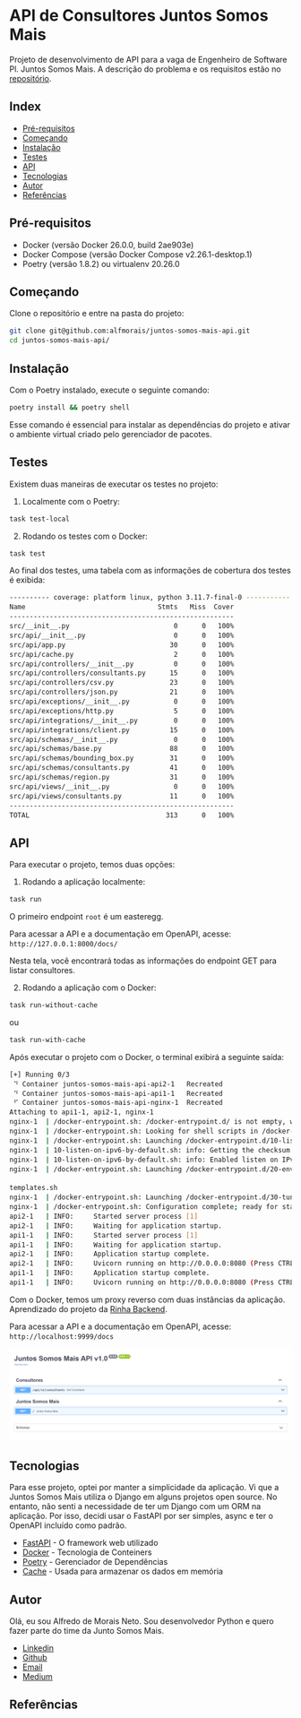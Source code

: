 # API de Consultores Juntos Somos Mais

Projeto de desenvolvimento de API para a vaga de Engenheiro de Software Pl. Juntos Somos Mais. A descrição do problema e os requisitos estão no [repositório](https://github.com/juntossomosmais/code-challenge).

## Index

- [Pré-requisitos](#Pré-requisitos)
- [Começando](#Começando)
- [Instalação](#Instalação)
- [Testes](#Testes)
- [API](#API)
- [Tecnologias](#Tecnologias)
- [Autor](#Autor)
- [Referências](#Referências)

## Pré-requisitos

- Docker (versão Docker 26.0.0, build 2ae903e)
- Docker Compose (versão Docker Compose v2.26.1-desktop.1)
- Poetry (versão 1.8.2) ou virtualenv 20.26.0

## Começando

Clone o repositório e entre na pasta do projeto:
```bash
git clone git@github.com:alfmorais/juntos-somos-mais-api.git
cd juntos-somos-mais-api/
```

## Instalação

Com o Poetry instalado, execute o seguinte comando:

```bash
poetry install && poetry shell
```

Esse comando é essencial para instalar as dependências do projeto e ativar o ambiente virtual criado pelo gerenciador de pacotes.

## Testes

Existem duas maneiras de executar os testes no projeto:

1) Localmente com o Poetry:

```bash
task test-local
```

2) Rodando os testes com o Docker:
```bash
task test
```

Ao final dos testes, uma tabela com as informações de cobertura dos testes é exibida:

```bash
---------- coverage: platform linux, python 3.11.7-final-0 -----------
Name                                 Stmts   Miss  Cover
--------------------------------------------------------
src/__init__.py                          0      0   100%
src/api/__init__.py                      0      0   100%
src/api/app.py                          30      0   100%
src/api/cache.py                         2      0   100%
src/api/controllers/__init__.py          0      0   100%
src/api/controllers/consultants.py      15      0   100%
src/api/controllers/csv.py              23      0   100%
src/api/controllers/json.py             21      0   100%
src/api/exceptions/__init__.py           0      0   100%
src/api/exceptions/http.py               5      0   100%
src/api/integrations/__init__.py         0      0   100%
src/api/integrations/client.py          15      0   100%
src/api/schemas/__init__.py              0      0   100%
src/api/schemas/base.py                 88      0   100%
src/api/schemas/bounding_box.py         31      0   100%
src/api/schemas/consultants.py          41      0   100%
src/api/schemas/region.py               31      0   100%
src/api/views/__init__.py                0      0   100%
src/api/views/consultants.py            11      0   100%
--------------------------------------------------------
TOTAL                                  313      0   100%
```

## API

Para executar o projeto, temos duas opções:

1) Rodando a aplicação localmente:

```bash
task run
```

O primeiro endpoint `root` é um easteregg.

Para acessar a API e a documentação em OpenAPI, acesse: `http://127.0.0.1:8000/docs/`

Nesta tela, você encontrará todas as informações do endpoint GET para listar consultores.

2) Rodando a aplicação com o Docker:

```bash
task run-without-cache
```

ou

```bash
task run-with-cache
```

Após executar o projeto com o Docker, o terminal exibirá a seguinte saída:

```bash
[+] Running 0/3
 ⠙ Container juntos-somos-mais-api-api2-1   Recreated                                                                                                                       0.1s
 ⠙ Container juntos-somos-mais-api-api1-1   Recreated                                                                                                                       0.1s
 ⠋ Container juntos-somos-mais-api-nginx-1  Recreated                                                                                                                       0.1s
Attaching to api1-1, api2-1, nginx-1
nginx-1  | /docker-entrypoint.sh: /docker-entrypoint.d/ is not empty, will attempt to perform configuration
nginx-1  | /docker-entrypoint.sh: Looking for shell scripts in /docker-entrypoint.d/
nginx-1  | /docker-entrypoint.sh: Launching /docker-entrypoint.d/10-listen-on-ipv6-by-default.sh
nginx-1  | 10-listen-on-ipv6-by-default.sh: info: Getting the checksum of /etc/nginx/conf.d/default.conf
nginx-1  | 10-listen-on-ipv6-by-default.sh: info: Enabled listen on IPv6 in /etc/nginx/conf.d/default.conf
nginx-1  | /docker-entrypoint.sh: Launching /docker-entrypoint.d/20-envsubst-on-

templates.sh
nginx-1  | /docker-entrypoint.sh: Launching /docker-entrypoint.d/30-tune-worker-processes.sh
nginx-1  | /docker-entrypoint.sh: Configuration complete; ready for start up
api2-1   | INFO:     Started server process [1]
api2-1   | INFO:     Waiting for application startup.
api1-1   | INFO:     Started server process [1]
api1-1   | INFO:     Waiting for application startup.
api2-1   | INFO:     Application startup complete.
api2-1   | INFO:     Uvicorn running on http://0.0.0.0:8080 (Press CTRL+C to quit)
api1-1   | INFO:     Application startup complete.
api1-1   | INFO:     Uvicorn running on http://0.0.0.0:8080 (Press CTRL+C to quit)
```

Com o Docker, temos um proxy reverso com duas instâncias da aplicação. Aprendizado do projeto da [Rinha Backend](https://github.com/alfmorais/RinhaBackend2024Q1).

Para acessar a API e a documentação em OpenAPI, acesse: `http://localhost:9999/docs`

![](docs/images/documentation.png)

## Tecnologias

Para esse projeto, optei por manter a simplicidade da aplicação. Vi que a Juntos Somos Mais utiliza o Django em alguns projetos open source. No entanto, não senti a necessidade de ter um Django com um ORM na aplicação. Por isso, decidi usar o FastAPI por ser simples, async e ter o OpenAPI incluído como padrão.

* [FastAPI](https://fastapi.tiangolo.com/) - O framework web utilizado
* [Docker](https://www.docker.com/) - Tecnologia de Conteiners
* [Poetry](https://python-poetry.org/) - Gerenciador de Dependências
* [Cache](https://cachetools.readthedocs.io/en/latest/) - Usada para armazenar os dados em memória

## Autor

Olá, eu sou Alfredo de Morais Neto. Sou desenvolvedor Python e quero fazer parte do time da Junto Somos Mais.

- [Linkedin](https://www.linkedin.com/in/alfredomneto/)
- [Github](https://github.com/alfmorais)
- [Email](alfredneto.1992@gmail.com)
- [Medium](https://medium.com/@alfredomorais)

## Referências
